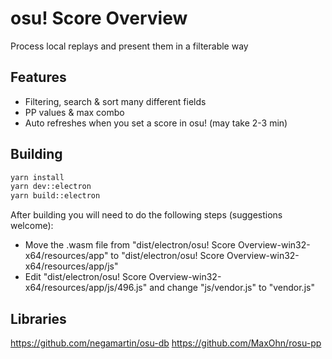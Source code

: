 # osu! Score Overview

Process local replays and present them in a filterable way

## Features

- Filtering, search & sort many different fields
- PP values & max combo
- Auto refreshes when you set a score in osu! (may take 2-3 min)

## Building
```bash
yarn install
yarn dev::electron
yarn build::electron
```

After building you will need to do the following steps (suggestions welcome):
- Move the .wasm file from "dist/electron/osu! Score Overview-win32-x64/resources/app" to "dist/electron/osu! Score Overview-win32-x64/resources/app/js"
- Edit "dist/electron/osu! Score Overview-win32-x64/resources/app/js/496.js" and change "js/vendor.js" to "vendor.js"

## Libraries

https://github.com/negamartin/osu-db
https://github.com/MaxOhn/rosu-pp